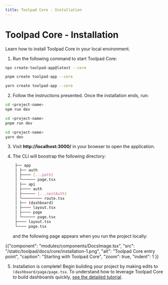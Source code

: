 ```yaml
---
title: Toolpad Core - Installation
---
```


# Toolpad Core - Installation

<p class="description">Learn how to install Toolpad Core in your local environment.</p>

1. Run the following command to start Toolpad Core:

<codeblock storageKey="package-manager">

```bash npm
npx create-toolpad-app@latest --core
```

```bash pnpm
pnpm create toolpad-app --core
```

```bash yarn
yarn create toolpad-app --core
```

</codeblock>

2. Follow the instructions presented. Once the installation ends, run:

<codeblock storageKey="package-manager">

```bash npm
cd <project-name>
npm run dev
```

```bash pnpm
cd <project-name>
pnpm run dev
```

```bash yarn
cd <project-name>
yarn dev
```

</codeblock>

3. Visit **http://localhost:3000/** in your browser to open the application.

4. The CLI will boostrap the following directory:

   ```bash
    ├── app
    │ ├── auth
    │ ├──── [...path]
    │ └────── page.tsx
    │ ├── api
    │ ├──── auth
    │ ├────── [...nextAuth]
    │ └───────── route.tsx
    │ ├── (dashboard)
    | ├──── layout.tsx
    │ ├──── page
    │ └────── page.tsx
    ├──── layout.tsx
    └──── page.tsx

   ```

   and the following page appears when you run the project locally:

{{"component": "modules/components/DocsImage.tsx", "src": "/static/toolpad/docs/core/installation-1.png", "alt": "Toolpad Core entry point", "caption": "Starting with Toolpad Core", "zoom": true, "indent": 1 }}

5. Installation is complete! Begin building your project by making edits to `(dashboard/page/page.tsx`. To understand how to leverage Toolpad Core to build dashboards quickly, [see the detailed tutorial](/toolpad/core/introduction/tutorial/).
